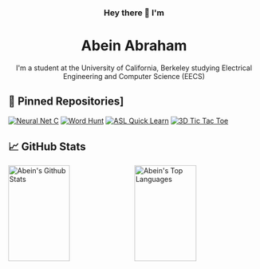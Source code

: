 <h3 align="center">
    Hey there 👋 I'm 
</h3>
<h1 align="center">
  Abein Abraham
</h1>


<p align="center"> 
  I'm a student at the University of California, Berkeley studying Electrical Engineering and Computer Science (EECS) 
</p>

## 📌 Pinned Repositories]
[![Neural Net C](https://github-readme-stats.vercel.app/api/pin/?username=abeinn&repo=3dTicTacToe&border_color=7F3FBF&bg_color=0D1117&title_color=C9D1D9&text_color=8B949E&icon_color=7F3FBF)](https://github.com/abeinn/neural-net-C)
[![Word Hunt](https://github-readme-stats.vercel.app/api/pin/?username=abeinn&repo=wordhunt&border_color=7F3FBF&bg_color=0D1117&title_color=C9D1D9&text_color=8B949E&icon_color=7F3FBF)](https://github.com/abeinn/wordhunt)
[![ASL Quick Learn](https://github-readme-stats.vercel.app/api/pin/?username=jkorrr&repo=ASL-Quick-Learn&border_color=7F3FBF&bg_color=0D1117&title_color=C9D1D9&text_color=8B949E&icon_color=7F3FBF)](https://github.com/jkorrr/ASL-Quick-Learn)
[![3D Tic Tac Toe](https://github-readme-stats.vercel.app/api/pin/?username=abeinn&repo=3dTicTacToe&border_color=7F3FBF&bg_color=0D1117&title_color=C9D1D9&text_color=8B949E&icon_color=7F3FBF)](https://github.com/abeinn/3dTicTacToe)

## &#x1f4c8; GitHub Stats

<a> 
    <a href="https://github.com/abeinn"><img alt="Abein's Github Stats" src="https://denvercoder1-github-readme-stats.vercel.app/api?username=abeinn&show_icons=true&count_private=true&theme=react&border_color=7F3FBF&bg_color=0D1117&title_color=F85D7F&icon_color=F8D866" height="192px" width="49.5%"/></a>
  <a href="https://github.com/abeinn"><img alt="Abein's Top Languages" src="https://denvercoder1-github-readme-stats.vercel.app/api/top-langs/?username=abeinn&langs_count=8&layout=compact&theme=react&border_color=7F3FBF&bg_color=0D1117&title_color=F85D7F&icon_color=F8D866" height="192px" width="49.5%"/></a>
  <br/>
</a>
